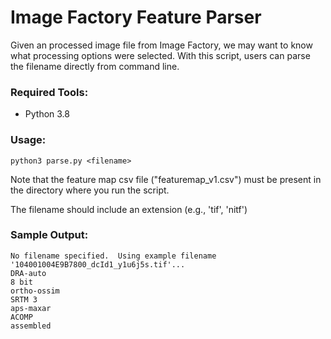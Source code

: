 
# Image Factory Feature Parser

Given an processed image file from Image Factory, we may want to know what processing options were selected.  With this script, users can parse the filename directly from command line.

### Required Tools:

- Python 3.8

### Usage:

```
python3 parse.py <filename>
```

Note that the feature map csv file ("featuremap_v1.csv") must be present in the directory where you run the script.

The filename should include an extension (e.g., 'tif', 'nitf')

### Sample Output:

    No filename specified.  Using example filename '104001004E9B7800_dcId1_y1u6j5s.tif'...
    DRA-auto
    8 bit
    ortho-ossim
    SRTM 3
    aps-maxar
    ACOMP
    assembled
